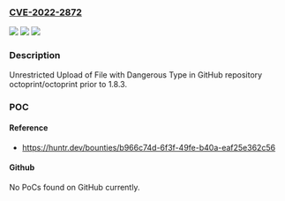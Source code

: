 ### [CVE-2022-2872](https://cve.mitre.org/cgi-bin/cvename.cgi?name=CVE-2022-2872)
![](https://img.shields.io/static/v1?label=Product&message=octoprint%2Foctoprint&color=blue)
![](https://img.shields.io/static/v1?label=Version&message=n%2Fa&color=blue)
![](https://img.shields.io/static/v1?label=Vulnerability&message=CWE-434%20Unrestricted%20Upload%20of%20File%20with%20Dangerous%20Type&color=brighgreen)

### Description

Unrestricted Upload of File with Dangerous Type in GitHub repository octoprint/octoprint prior to 1.8.3.

### POC

#### Reference
- https://huntr.dev/bounties/b966c74d-6f3f-49fe-b40a-eaf25e362c56

#### Github
No PoCs found on GitHub currently.

